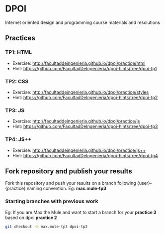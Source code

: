 # DPOI
Internet oriented design and programming course materials and resolutions

## Practices

### TP1: HTML
* Exercise: http://facultaddeingenieria.github.io/dpoi/practice/html
* Hint: https://github.com/FacultadDeIngenieria/dpoi-hints/tree/dpoi-tp1

### TP2: CSS
* Exercise: http://facultaddeingenieria.github.io/dpoi/practice/styles
* Hint: https://github.com/FacultadDeIngenieria/dpoi-hints/tree/dpoi-tp2

### TP3: JS
* Exercise: http://facultaddeingenieria.github.io/dpoi/practice/js
* Hint: https://github.com/FacultadDeIngenieria/dpoi-hints/tree/dpoi-tp3

### TP4: JS++
* Exercise: http://facultaddeingenieria.github.io/dpoi/practice/js++
* Hint: https://github.com/FacultadDeIngenieria/dpoi-hints/tree/dpoi-tp4

## Fork repository and publish your results

Fork this repository and push your results on a branch following {user}-{practice} naming convention. Eg: **max.mule-tp3**

### Starting branches with previous work
Eg:
If you are Max the Mule and want to start a branch for your **practice 3** based on dpoi **practice 2**
```bash
git checkout -b max.mule-tp3 dpoi-tp2
```
